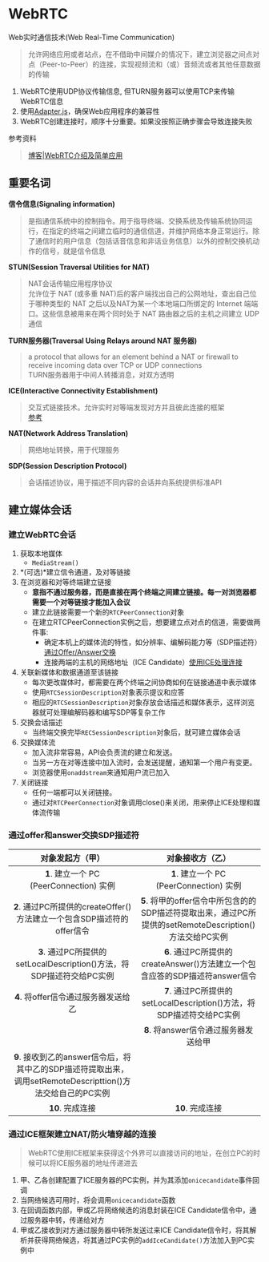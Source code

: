 # WebRTC
Web实时通信技术(Web Real-Time Communication)<br>
> 允许网络应用或者站点，在不借助中间媒介的情况下，建立浏览器之间点对点（Peer-to-Peer）的连接，实现视频流和（或）音频流或者其他任意数据的传输

1. WebRTC使用UDP协议传输信息, 但TURN服务器可以使用TCP来传输WebRTC信息
2. 使用[Adapter.js](https://github.com/webrtcHacks/adapter)，确保Web应用程序的兼容性
3. WebRTC创建连接时，顺序十分重要。如果没按照正确步骤会导致连接失败

参考资料<br>
> [博客|WebRTC介绍及简单应用](https://www.cnblogs.com/vipzhou/p/7994927.html)

## 重要名词
**信令信息(Signaling information)**
> 是指通信系统中的控制指令。用于指导终端、交换系统及传输系统协同运行，在指定的终端之间建立临时的通信信道，并维护网络本身正常运行。除了通信时的用户信息（包括话音信息和非话业务信息）以外的控制交换机动作的信号，就是信令信息

**STUN(Session Traversal Utilities for NAT)**
> NAT会话传输应用程序协议<br>
> 允许位于 NAT (或多重 NAT)后的客户端找出自己的公网地址，查出自己位于哪种类型的 NAT 之后以及NAT为某一个本地端口所绑定的 Internet 端端口。这些信息被用来在两个同时处于 NAT 路由器之后的主机之间建立 UDP 通信

**TURN服务器(Traversal Using Relays around NAT 服务器)**
> a protocol that allows for an element behind a NAT or firewall to receive incoming data over TCP or UDP connections<br>
> TURN服务器用于中间人转播消息，对双方透明

**ICE(Interactive Connectivity Establishment)**
> 交互式链接技术。允许实时对等端发现对方并且彼此连接的框架<br>
> [参考](https://webrtc.org.cn/three-things-about-ice/)

**NAT(Network Address Translation)**
> 网络地址转换，用于代理服务

**SDP(Session Description Protocol)**
> 会话描述协议，用于描述不同内容的会话并向系统提供标准API

## 建立媒体会话
### 建立WebRTC会话
1. 获取本地媒体
    + `MediaStream()`
2. *(可选)*建立信令通道，及对等链接
2. 在浏览器和对等终端建立链接
    + **意指不通过服务器，而是直接在两个终端之间建立链接。每一对浏览器都需要一个对等链接才能加入会议**
    + 建立此链接需要一个新的`RTCPeerConnection`对象
    + 在建立RTCPeerConnection实例之后，想要建立点对点的信道，需要做两件事: 
        * 确定本机上的媒体流的特性，如分辨率、编解码能力等（SDP描述符）[通过Offer/Answer交换](#changeSDP)
        * 连接两端的主机的网络地址（ICE Candidate）[使用ICE处理连接](#iceHandle)
3. 关联新媒体和数据通道至该链接
    + 每次更改媒体时，都需要在两个终端之间协商如何在链接通道中表示媒体
    + 使用`RTCSessionDescription`对象表示提议和应答
    + 相应的`RTCSessionDescription`对象存放会话描述和媒体表示，这样浏览器就可处理编解码器和编写SDP等复杂工作
4. 交换会话描述
    + 当终端交换完毕`RECSessionDescription`对象后，就可建立媒体会话
5. 交换媒体流
    + 加入流非常容易，API会负责流的建立和发送。
    + 当另一方在对等连接中加入流时，会发送提醒，通知第一个用户有变更。
    + 浏览器使用`onaddstream`来通知用户流已加入
6. 关闭链接
    + 任何一端都可以关闭链接。
    + 通过对`RTCPeerConnection`对象调用close()来关闭，用来停止ICE处理和媒体流传输

### <span id="changeSDP">通过offer和answer交换SDP描述符</span>
| 对象发起方（甲） | 对象接收方（乙）|
|:-:|:-:|
| **1**. 建立一个 PC (PeerConnection) 实例 | **1**. 建立一个 PC (PeerConnection) 实例 |
| **2**. 通过PC所提供的createOffer()方法建立一个包含SDP描述符的offer信令| **5**. 将甲的offer信令中所包含的的SDP描述符提取出来，通过PC所提供的setRemoteDescription()方法交给PC实例|
| **3**. 通过PC所提供的setLocalDescription()方法，将SDP描述符交给PC实例| **6**. 通过PC所提供的createAnswer()方法建立一个包含应答的SDP描述符answer信令|
| **4**. 将offer信令通过服务器发送给乙| **7**. 通过PC所提供的setLocalDescription()方法，将SDP描述符交给PC实例|
| | **8**. 将answer信令通过服务器发送给甲|
| **9**. 接收到乙的answer信令后，将其中乙的SDP描述符提取出来，调用setRemoteDescripttion()方法交给自己的PC实例| |
| **10**. 完成连接 | **10**. 完成连接 |

### <span id="iceHandle">通过ICE框架建立NAT/防火墙穿越的连接</span>
> WebRTC使用ICE框架来获得这个外界可以直接访问的地址，在创立PC的时候可以将ICE服务器的地址传递进去

1. 甲、乙各创建配置了ICE服务器的PC实例，并为其添加`onicecandidate`事件回调
2. 当网络候选可用时，将会调用`onicecandidate`函数
3. 在回调函数内部，甲或乙将网络候选的消息封装在ICE Candidate信令中，通过服务器中转，传递给对方
4. 甲或乙接收到对方通过服务器中转所发送过来ICE Candidate信令时，将其解析并获得网络候选，将其通过PC实例的`addIceCandidate()`方法加入到PC实例中
